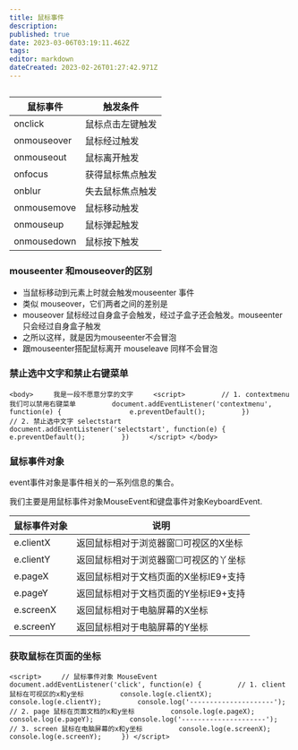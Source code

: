 ```yaml
---
title: 鼠标事件
description: 
published: true
date: 2023-03-06T03:19:11.462Z
tags: 
editor: markdown
dateCreated: 2023-02-26T01:27:42.971Z
---
```


## 

| 鼠标事件    | 触发条件         |
| ------------- | ------------------ |
| onclick     | 鼠标点击左键触发 |
| onmouseover | 鼠标经过触发     |
| onmouseout  | 鼠标离开触发     |
| onfocus     | 获得鼠标焦点触发 |
| onblur      | 失去鼠标焦点触发 |
| onmousemove | 鼠标移动触发     |
| onmouseup   | 鼠标弹起触发     |
| onmousedown | 鼠标按下触发     |

### mouseenter 和mouseover的区别

* 当鼠标移动到元素上时就会触发mouseenter 事件
* 类似 mouseover，它们两者之间的差别是
* mouseover 鼠标经过自身盒子会触发，经过子盒子还会触发。mouseenter 只会经过自身盒子触发
* 之所以这样，就是因为mouseenter不会冒泡
* 跟mouseenter搭配鼠标离开 mouseleave 同样不会冒泡

### 禁止选中文字和禁止右键菜单

`<body>     我是一段不愿意分享的文字     <script>         // 1. contextmenu 我们可以禁用右键菜单         document.addEventListener('contextmenu', function(e) {                 e.preventDefault();         })         // 2. 禁止选中文字 selectstart         document.addEventListener('selectstart', function(e) {             e.preventDefault();         })     </script> </body>`

### 鼠标事件对象

event事件对象是事件相关的一系列信息的集合。

我们主要是用鼠标事件对象MouseEvent和键盘事件对象KeyboardEvent.

| 鼠标事件对象 | 说明                                   |
| -------------- | ---------------------------------------- |
| e.clientX    | 返回鼠标相对于浏览器窗☐可视区的X坐标  |
| e.clientY    | 返回鼠标相对于浏览器窗☐可视区的丫坐标 |
| e.pageX      | 返回鼠标相对于文档页面的X坐标IE9+支持  |
| e.pageY      | 返回鼠标相对于文档页面的Y坐标IE9+支持  |
| e.screenX    | 返回鼠标相对于电脑屏幕的X坐标          |
| e.screenY    | 返回鼠标相对于电脑屏幕的Y坐标          |

### 获取鼠标在页面的坐标

`<script>     // 鼠标事件对象 MouseEvent     document.addEventListener('click', function(e) {         // 1. client 鼠标在可视区的x和y坐标         console.log(e.clientX);         console.log(e.clientY);         console.log('---------------------');         // 2. page 鼠标在页面文档的x和y坐标         console.log(e.pageX);         console.log(e.pageY);         console.log('---------------------');         // 3. screen 鼠标在电脑屏幕的x和y坐标         console.log(e.screenX);         console.log(e.screenY);     }) </script>`